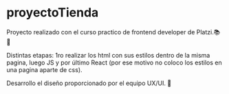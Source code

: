 # proyectoTienda
Proyecto realizado con el curso practico de frontend developer de Platzi.📚🤩

Distintas etapas: 1ro realizar los html con sus estilos dentro de la misma pagina, luego JS y por último React (por ese motivo no coloco los estilos en una pagina aparte de css).

Desarrollo el diseño proporcionado por el equipo UX/UI. 💯
